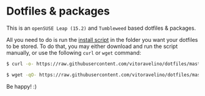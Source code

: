 # Dotfiles & packages

This is an `openSUSE Leap (15.2)` and `Tumbleweed` based dotfiles & packages.

All you need to do is run the [install script](https://github.com/vitoravelino/dotfiles/blob/master/install.sh)
in the folder you want your dotfiles to be stored. To do that, you may either download and run the script manually,
or use the following `curl` or `wget` command:

```sh
$ curl -o- https://raw.githubusercontent.com/vitoravelino/dotfiles/master/install.sh | bash
```

```sh
$ wget -qO- https://raw.githubusercontent.com/vitoravelino/dotfiles/master/install.sh | bash
```

Be happy! :)
